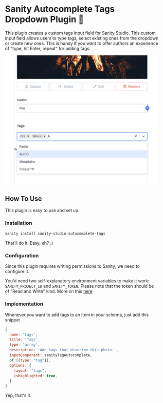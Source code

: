 # Sanity Autocomplete Tags Dropdown Plugin 🚀

This plugin creates a custom tags input field for Sanity Studio. This custom input field allows users to type tags, select existing ones from the dropdown or create new ones. This is handy if you want to offer authors an experience of "type, hit Enter, repeat" for adding tags.

![Plugin screenshot](screenshot.png)

## How To Use

This plugin is easy to use and set up.

### Installation

```sh
sanity install sanity-studio-autocomplete-tags
```

That'll do it. Easy, eh? ;)

### Configuration

Since this plugin requires writing permissions to Sanity, we need to configure it.

You'd need two self-explanatory environment variables to make it work: `SANITY_PROJECT_ID` and `SANITY_TOKEN`. Please note that the token should be of "Read and Write" kind. More on this [here](https://www.sanity.io/docs/http-auth#robot-tokens-504058b73b71)

### Implementation

Whenever you want to add tags to an item in your schema, just add this snippet

```js
{
  name: 'tags',
  title: 'Tags',
  type: 'array',
  description: 'Add tags that describe this photo.',
  inputComponent: sanityTagAutocomplete,
  of:[{type: "tag"}],
  options: {
    layout: "tags",
    isHighlighted: true,
  }
}
```

Yep, that's it.
